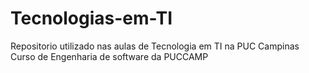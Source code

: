 # Tecnologias-em-TI
Repositorio utilizado nas aulas de Tecnologia em TI na PUC Campinas
Curso de Engenharia de software da PUCCAMP
